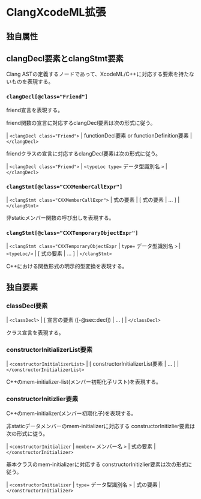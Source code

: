 ClangXcodeML拡張
================

## 独自属性

## clangDecl要素とclangStmt要素

Clang ASTの定義するノードであって、XcodeML/C++に対応する要素を持たないものを表現する。

### `clangDecl[@class="Friend"]`

friend宣言を表現する。

friend関数の宣言に対応するclangDecl要素は次の形式に従う。

| `<clangDecl class="Friend">`
|    functionDecl要素 or functionDefinition要素
| `</clangDecl>`

friendクラスの宣言に対応するclangDecl要素は次の形式に従う。

| `<clangDecl class="Friend">`
|   `<typeLoc type=` データ型識別名 `>`
| `</clangDecl>`

### `clangStmt[@class="CXXMemberCallExpr"]`

| `<clangStmt class="CXXMemberCallExpr">`
|   式の要素
|   [ 式の要素
|    ... ]
| `</clangStmt>`

非staticメンバー関数の呼び出しを表現する。

### `clangStmt[@class="CXXTemporaryObjectExpr"]`

| `<clangStmt class="CXXTemporaryObjectExpr`
|   `type=` データ型識別名 `>`
|   `<typeLoc/>`
|   [ 式の要素
|     ... ]
| `</clangStmt>`

C++における関数形式の明示的型変換を表現する。

## 独自要素

### classDecl要素

| `<classDecl>`
|   [ 宣言の要素 ([-@sec:decl])
|   ... ]
| `</classDecl>`

クラス宣言を表現する。

### constructorInitializerList要素

| `<constructorInitializerList>`
|   [ constructorInitializerList要素
|   ... ]
| `</constructorInitializerList>`

C++のmem-initializer-list(メンバー初期化子リスト)を表現する。

### constructorInitizlier要素

C++のmem-initializer(メンバー初期化子)を表現する。

非staticデータメンバーのmem-initializerに対応する
constructorInitizlier要素は次の形式に従う。

| `<constructorInitializer`
|   `member=` メンバー名 `>`
|   式の要素
| `</constructorInitializer>`

基本クラスのmem-initializerに対応する
constructorInitizlier要素は次の形式に従う。

| `<constructorInitializer`
|   `type=` データ型識別名 `>`
|   式の要素
| `</constructorInitializer>`
